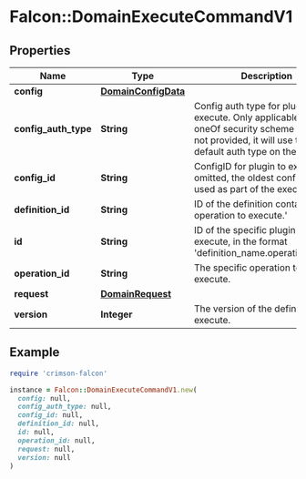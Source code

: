 # Falcon::DomainExecuteCommandV1

## Properties

| Name | Type | Description | Notes |
| ---- | ---- | ----------- | ----- |
| **config** | [**DomainConfigData**](DomainConfigData.md) |  | [optional] |
| **config_auth_type** | **String** | Config auth type for plugin to execute. Only applicable for oneOf security scheme plugins. If not provided, it will use the default auth type on the config |  |
| **config_id** | **String** | ConfigID for plugin to execute. If omitted, the oldest config will be used as part of the execution. |  |
| **definition_id** | **String** | ID of the definition containing the operation to execute.&#39; |  |
| **id** | **String** | ID of the specific plugin to execute, in the format &#39;definition_name.operation_name&#39; |  |
| **operation_id** | **String** | The specific operation to execute. |  |
| **request** | [**DomainRequest**](DomainRequest.md) |  |  |
| **version** | **Integer** | The version of the definition to execute. |  |

## Example

```ruby
require 'crimson-falcon'

instance = Falcon::DomainExecuteCommandV1.new(
  config: null,
  config_auth_type: null,
  config_id: null,
  definition_id: null,
  id: null,
  operation_id: null,
  request: null,
  version: null
)
```

